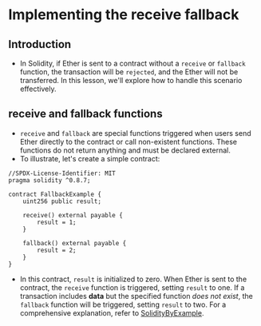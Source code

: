 # Implementing the receive fallback

## Introduction
- In Solidity, if Ether is sent to a contract without a `receive` or `fallback` function, the transaction will be `rejected`, and the Ether will not be transferred. In this lesson, we'll explore how to handle this scenario effectively.

## receive and fallback functions
- `receive` and `fallback` are special functions triggered when users send Ether directly to the contract or call non-existent functions. These functions do not return anything and must be declared external.
- To illustrate, let's create a simple contract:
```
//SPDX-License-Identifier: MIT
pragma solidity ^0.8.7;

contract FallbackExample {
    uint256 public result;

    receive() external payable {
        result = 1;
    }

    fallback() external payable {
        result = 2;
    }
}
```

- In this contract, `result` is initialized to zero. When Ether is sent to the contract, the `receive` function is triggered, setting `result` to one. If a transaction includes **data** but the specified function *does not exist*, the `fallback` function will be triggered, setting `result` to two. For a comprehensive explanation, refer to [SolidityByExample](https://solidity-by-example.org/fallback/).
